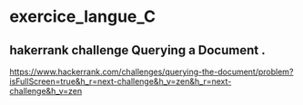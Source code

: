 # exercice_langue_C

## hakerrank challenge Querying a Document .
https://www.hackerrank.com/challenges/querying-the-document/problem?isFullScreen=true&h_r=next-challenge&h_v=zen&h_r=next-challenge&h_v=zen
